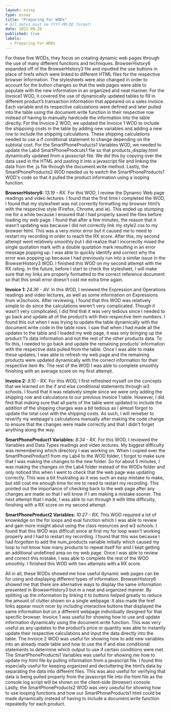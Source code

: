 ```yaml
---
layout: essay
type: essay
title: "Preparing For WODs"
# All dates must be YYYY-MM-DD format!
date: 2022-09-28
published: true
labels:
  - Preparing For WODs
---
```

For these five WODs, they focus on creating dynamic web pages through the use of many different functions and techniques. BrowserHistory6 expanded off of the BrowserHistory3 file and inputted the use buttons in place of hrefs which were linked to different HTML files for the respective browser information. The stylesheets were also changed in order to account for the button changes so that the web pages were able to populate with the new information in an organized and neat manner. For the Invoice1 WOD, it covered the use of dynamically updated tables to fill in different product’s transaction information that appeared on a sales invoice. Each variable and its respective calculations were defined and later pulled into the table using the document.write function in their respective row instead of having to manually hardcode the information into the table directly. For the Invoice 2 WOD, we updated the Invoice 1 WOD to include the shippoing costs in the table by adding new variables and adding a new row to include the shipping calculations. These shipping calculations needed to use a if conditional statement to change depending on the subtotal cost. For the SmartPhoneProducts1 Variables WOD, we needed to update the Lab4 SmartPhoneProdcuts1 file so that products_display.html dynamically updated from a javascript file. We did this by copying over the data used in the HTML and pasting it into a javascript file and linking the data from the .js file through the document.write method. Lastly, the SmartPhoneProducts2 WOD needed us to switch the SmartPhoneProducts1 WOD's code so that it pulled the product information using a looping function. 

<strong> BrowserHistory6: </strong><i> 13.19 - RX.</i> For this WOD, I review the Dynamic Web page readings and video lectures. I found that the first time I completed the WOD, I found that my stylesheet was not correctly formatting my browser html’s with the respective style (Firefox, Chrome, and ie). This ended up stumping me for a while because I ensured that I had properly saved the files before loading my web page. I found that after a few minutes, the reason that it wasn’t updating was because I did not correctly link my style2.css to my browser html. This was a very minor error but it caused me to need to restart my recording in order to reach the RX score. After this, my second attempt went relatively smoothly but I did realize that I incorrectly mixed the single quotation mark with a double quotation mark resulting in an error message popping up. I was able to quickly identify and correct why the error was popping up because I had previously run into a similar issue in the BrowserHistory3 WOD. I finished this WOD on my second attempt with the RX rating. In the future, before I start to check the stylesheet, I will make sure that my links are properly formatted to the correct reference document so that this small error doesn’t cost me extra time again.

<strong> Invoice 1: </strong><i> 24.36 - AV.</i> In this WOD, I reviewed the Expression and Operations readings and video lectures, as well as some information on Expressions from w3schools. After reviewing, I found that this WOD was relatively simple to do since the calculations weren't very complicated. Though it wasn’t very complicated, I did find that it was very tedious since I needed to go back and update all of the product’s with their respective item numbers. I found this out when I was trying to update the table dynamically with the document.write code in the table rows. I saw that when I had made all the updates to the table and I loaded my web page, it was only bringing up the product 1’s data information and not the rest of the other products data. To fix this, I needed to go back and update the remaining products’ information with the respective data pulled from the table. Once I was able to make these updates, I was able to refresh my web page and the remaining products were updated dynamically with the correct information for their respective item #s. The rest of the WOD I was able to complete smoothly finishing with an average score on my first attempt.

<strong> Invoice 2: </strong><i> 9.10 - RX.</i> For this WOD, I first refreshed myself on the concepts that we learned on the if and else conditional statements through w3 schools.  I found that it was relatively simple since we were only adding the shipping row and calculations to our previous Invoice 1 table. However, I did find that making sure that all parts of the table were updated to include the addition of the shipping charges was a bit tedious as I almost forgot to update the total cost with the shipping costs. As such, I will remeber to reverify my webpage's calculations manually after making the code change to ensure that the changes were made correctly and that I didn't forget anything along the way.

<strong> SmartPhoneProduct1 Variables: </strong><i> 8:34 - RX.</i> For this WOD, I reviewed the Variables and Data Types readings and video lectures. My biggest difficulty was remembering which directory I was working on. When I copied over the SmartPhoneProduct1 from my Lab4 to the WOD folder, I forgot to make sure that I was making the changes to the new folder. So for about 5 minutes, I was making the changes on the Lab4 folder instead of the WODs folder and only noticed this when I went to check that the web page was updating correctly. This was a bit frustrating as it was such an easy mistake to make, but still cost me enough time for me to need to restart my recording. This pointed out the importance of checking back to the web page after any changes are made so that I will know if I am making a mistake sooner. The next attempt that I made, I was able to run through it with little difficulty, finishing with a RX score on my second attempt. 

<strong> SmartPhoneProduct2 Variables: </strong><i> 10:27 - RX.</i> This WOD required a lot of knowledge on the for loops and eval function which I was able to review and gain more insight about using the class resources and w3 schools. I found that this WOD was difficult since at first my for loop wasn't working properly and I had to restart my recording. I found that this was because I had forgotten to add the num_products variable initially which caused my loop to not know how many products to repeat itself for and I kept getting an additional undefined area on my web page. Once I was able to review and correct this mistake, I was able to complete the rest of the WOD smoothly. I finished this WOD with two attempts with a RX score. 

All in all, these WODs showed me how useful dynamic web pages can be for using and displaying different types of information. BrowserHistory6 showed me that there are alternative ways to display the same information presented in BrowserHistory3 but in a neat and organized manner. By splitting up the information by linking it to buttons helped greatly to reduce the amount of clutter shown on a single webpage. It also made the href links appear much nicer by including interactive buttons that displayed the same information but on a different webpage individually designed for that specific browser. Invoice 1 was useful for showing how to use and update information dynamically using the document.write function. This was very useful as any updates to the product’s price or quantity was able to instantly update their respective calculations and input the data directly into the table. The Invoice 2 WOD was useful for showing how to add new variables into an already made table and how to use the if and else conditional statements to determine which output to use if certain conditions were met. The SmartPhoneProducts1 Variables was useful for showing me how to update my html file by pulling information from a javascript file. I found this especially useful for keeping organized and decluttering the html’s data by separating the data into different files. This was also useful for verifying that data is being pulled properly from the javascript file into the html file as the console.log script will be shown on the client-side (browser) console. Lastly, the SmartPhoneProducts2 WOD was very useuful for showing how to use looping functions and how our SmartPhoneProducts1 html could be made dynamically instead of having to include a document.write function repeatedly for each product. 

